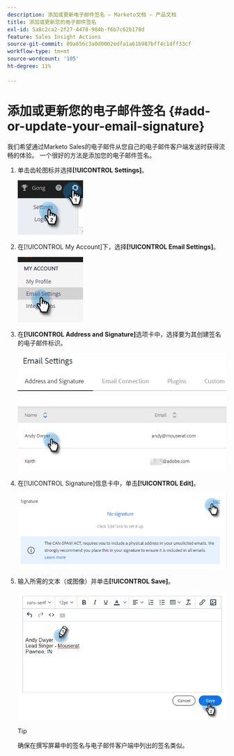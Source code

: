 ```yaml
---
description: 添加或更新电子邮件签名 — Marketo文档 — 产品文档
title: 添加或更新您的电子邮件签名
exl-id: 5a8c2ca2-2f27-4478-984b-f6b7c62b178d
feature: Sales Insight Actions
source-git-commit: 09a656c3a0d0002edfa1a61b987bff4c1dff33cf
workflow-type: tm+mt
source-wordcount: '105'
ht-degree: 11%

---
```


# 添加或更新您的电子邮件签名 {#add-or-update-your-email-signature}

我们希望通过Marketo Sales的电子邮件从您自己的电子邮件客户端发送时获得流畅的体验。 一个很好的方法是添加您的电子邮件签名。

1. 单击齿轮图标并选择&#x200B;**[!UICONTROL Settings]**。

   ![](assets/add-or-update-your-email-signature-1.png)

1. 在[!UICONTROL My Account]下，选择&#x200B;**[!UICONTROL Email Settings]**。

   ![](assets/add-or-update-your-email-signature-2.png)

1. 在&#x200B;**[!UICONTROL Address and Signature]**&#x200B;选项卡中，选择要为其创建签名的电子邮件标识。

   ![](assets/add-or-update-your-email-signature-3.png)

1. 在[!UICONTROL Signature]信息卡中，单击&#x200B;**[!UICONTROL Edit]**。

   ![](assets/add-or-update-your-email-signature-4.png)

1. 输入所需的文本（或图像）并单击&#x200B;**[!UICONTROL Save]**。

   ![](assets/add-or-update-your-email-signature-5.png)

   >[!TIP]
   >
   >确保在撰写屏幕中的签名与电子邮件客户端中列出的签名类似。
